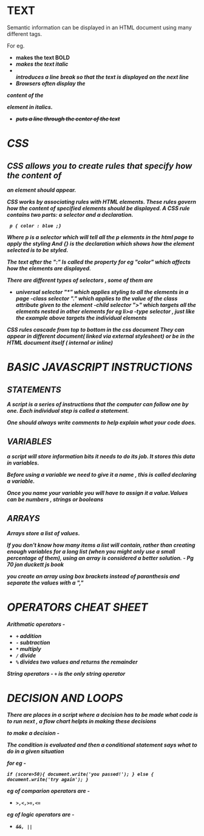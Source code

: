 # TEXT

Semantic information can be displayed in an HTML document using many different tags.

For eg.

- <b> <strong> makes the text **BOLD**
- <i> <em> makes the text *italic*
- </br> introduces a line break so that the text is displayed on the next line
- <address> Browsers often display the
content of the <address>
element in italics.
- <del> puts a line through the center of the text


# CSS

## CSS allows you to create rules that specify how the content of
an element should appear.


CSS works by associating rules with HTML elements. These rules govern
how the content of specified elements should be displayed. A CSS rule
contains two parts: a selector and a declaration.


` p { color : blue ;}`

Where *p*  is a selector which will tell all the p elements in the html page to apply the styling
And *{}* is the *declaration* which shows how the element selected is to be styled.

The text after the ":" Is called the property for eg "color" which affects how the elements are displayed.

There are different types of selectors , some of them are

- universal selector "*" which applies styling to all the elements in a page
-class selector "." which applies to the value of the class attribute given to the element
-child selector ">" which targets all the elements nested in other elements for eg li>a
-type selector , just like the example above targets the individual elements


CSS rules cascade from top to bottom in the css document
They can appear in different document( linked via external stylesheet) or be in the HTML document itself ( internal or inline)



# BASIC JAVASCRIPT INSTRUCTIONS

## STATEMENTS

A script is a series of instructions that the computer can follow one by one. Each individual step is called a statement.

One should always write comments to help explain what your code does.

## VARIABLES

a script will store information bits it needs to do its job. It stores this data in variables.

Before using a variable we need to give it a name , this is called declaring a variable.

Once you name your variable you will have to assign it a value.Values can be numbers , strings or booleans

## ARRAYS

Arrays store a list of values.

If you don't know how many
items a list will contain, rather
than creating enough variables
for a long list (when you might
only use a small percentage
of them), using an array is
considered a better solution. - Pg 70 jon duckett js book

you create an array using box brackets instead of paranthesis and separate the values with a ","

# OPERATORS CHEAT SHEET

Arithmatic operators -
- `+` addition  
- `-` subtraction
- `*` multiply
- `/` divide
- `%` divides two values and returns the remainder

String operators - 
`+` is the only string operator 

# DECISION AND LOOPS

There are places in a script where a decision has to be made what code is to run next , a flow 
chart helpts in making these decisions

to make a decision -

The condition is evaluated and then a conditional statement says what to do in a given situation

for eg -

`if (score>50){
  document.write('you passed!');
} else {
  document.write('try again');
}`


eg of comparion operators are -

- `>,<,>=,<=`

eg of logic operators are -

- `&&, ||`